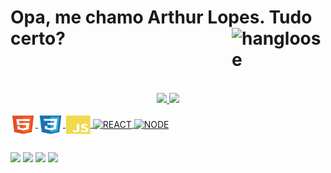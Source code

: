 # Opa, me chamo Arthur Lopes. Tudo certo? <img align="right" alt="hangloose"  height="100" width="150" src="https://pro2-bar-s3-cdn-cf1.myportfolio.com/2b7eb2708c980490a28096692af57b90/2a834730-aaeb-4429-b8e0-9fb3198e512c_car_16x9.gif?h=cc90114d85ca25ec07e2e59c6897d980">
<br>
<br>
<br>


<div align="center">
  <a href="https://github.com/arthurlopes191">
  <img height="180em" src="https://github-readme-stats.vercel.app/api?username=arthurlopes191&show_icons=true&theme=tokyonight&include_all_commits=true&count_private=true"/>
  <img height="180em" src="https://github-readme-stats.vercel.app/api/top-langs/?username=arthurlopes191&layout=compact&langs_count=7&theme=tokyonight"/>
</div>
  
 <div style="display: inline_block"><br>
  <img align="center" alt="HTML" height="30" width="40" src="https://raw.githubusercontent.com/devicons/devicon/master/icons/html5/html5-original.svg">
  <img align="center" alt="CSS" height="30" width="40" src="https://raw.githubusercontent.com/devicons/devicon/master/icons/css3/css3-original.svg">
  <img align="center" alt="JS" height="30" width="40" src="https://raw.githubusercontent.com/devicons/devicon/master/icons/javascript/javascript-plain.svg">
   <img align="center" alt="REACT" height="30" width="40" src="https://cdn.jsdelivr.net/gh/devicons/devicon@latest/icons/react/react-original-wordmark.svg">
   <img align="center" alt="NODE" height="30" width="40" src="https://cdn.jsdelivr.net/gh/devicons/devicon@latest/icons/nodejs/nodejs-original-wordmark.svg">
  
</div>
  
  ##
  
<div> 
  <a href="https://www.instagram.com/arthurloope/" target="_blank"><img src="https://img.shields.io/badge/-Instagram-%23E4405F?style=for-the-badge&logo=instagram&logoColor=white" target="_blank"></a>
  <a href = "mailto:arthurlopesreal@rede.ulbra.br"><img src="https://img.shields.io/badge/-Gmail-%23333?style=for-the-badge&logo=gmail&logoColor=white" target="_blank"></a>
  <a href="https://www.linkedin.com/in/arthur-lopes-58762021b/" target="_blank"><img src="https://img.shields.io/badge/-LinkedIn-%230077B5?style=for-the-badge&logo=linkedin&logoColor=white" target="_blank"></a>
  <a href="https://wa.me/5551984694793" target="_blank"><img src="https://img.shields.io/badge/WhatsApp-25D366?style=for-the-badge&logo=whatsapp&logoColor=white" target="_blank"></a> 
  
  
 
</div>  
  
